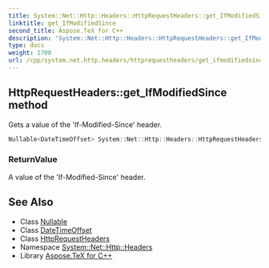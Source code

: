 ```yaml
---
title: System::Net::Http::Headers::HttpRequestHeaders::get_IfModifiedSince method
linktitle: get_IfModifiedSince
second_title: Aspose.TeX for C++
description: 'System::Net::Http::Headers::HttpRequestHeaders::get_IfModifiedSince method. Gets a value of the ''If-Modified-Since'' header in C++.'
type: docs
weight: 1700
url: /cpp/system.net.http.headers/httprequestheaders/get_ifmodifiedsince/
---
```

## HttpRequestHeaders::get_IfModifiedSince method


Gets a value of the 'If-Modified-Since' header.

```cpp
Nullable<DateTimeOffset> System::Net::Http::Headers::HttpRequestHeaders::get_IfModifiedSince()
```


### ReturnValue

A value of the 'If-Modified-Since' header.

## See Also

* Class [Nullable](../../../system/nullable/)
* Class [DateTimeOffset](../../../system/datetimeoffset/)
* Class [HttpRequestHeaders](../)
* Namespace [System::Net::Http::Headers](../../)
* Library [Aspose.TeX for C++](../../../)
